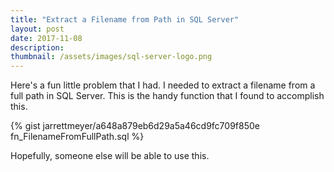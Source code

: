 ```yaml
---
title: "Extract a Filename from Path in SQL Server"
layout: post
date: 2017-11-08
description:
thumbnail: /assets/images/sql-server-logo.png
---
```


Here's a fun little problem that I had. I needed to extract a filename from a full path in SQL Server. This is the handy function that I found to accomplish this.

{% gist jarrettmeyer/a648a879eb6d29a5a46cd9fc709f850e fn_FilenameFromFullPath.sql %}

Hopefully, someone else will be able to use this.
